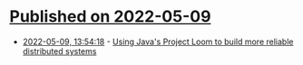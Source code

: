 # [Published on 2022-05-09](index.md)

* [2022-05-09, 13:54:18](https://news.ycombinator.com/item?id=31314006) - [Using Java's Project Loom to build more reliable distributed systems](https://jbaker.io/2022/05/09/project-loom-for-distributed-systems/)

